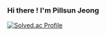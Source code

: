 ### Hi there ! I'm Pillsun Jeong


[![Solved.ac Profile](http://mazassumnida.wtf/api/v2/generate_badge?boj=pill27211)](https://solved.ac/pill27211/)
